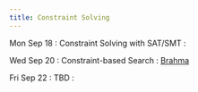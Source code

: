 ```yaml
---
title: Constraint Solving
---
```


Mon Sep 18
: Constraint Solving with SAT/SMT
  : []()

Wed Sep 20
: Constraint-based Search
  : [Brahma](https://people.eecs.berkeley.edu/~sseshia/pubdir/synth-icse10.pdf)

Fri Sep 22
: TBD
  : []()
